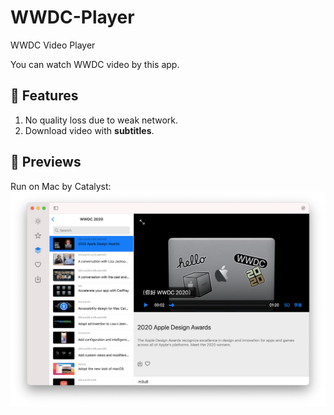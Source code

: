 # WWDC-Player
WWDC Video Player

You can watch WWDC video by this app.

## 🦄 Features
1. No quality loss due to weak network.
2. Download video with **subtitles**.

## 🌄 Previews
Run on Mac by Catalyst:
![Preview Image](https://github.com/douknow/WWDC-Player/blob/master/Assets/preview.png?raw=true)
